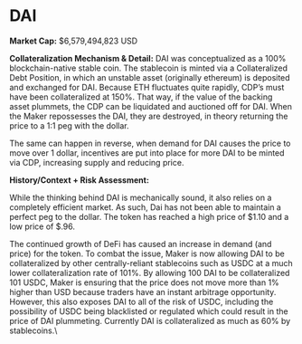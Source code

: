 # DAI

**Market Cap:** $6,579,494,823 USD

**Collateralization Mechanism & Detail:** DAI was conceptualized as a 100% blockchain-native stable coin. The stablecoin is minted via a Collateralized Debt Position, in which an unstable asset (originally ethereum) is deposited and exchanged for DAI.  Because ETH fluctuates quite rapidly, CDP’s must have been collateralized at 150%. That way, if the value of the backing asset plummets, the CDP can be liquidated and auctioned off for DAI. When the Maker repossesses the DAI, they are destroyed, in theory returning the price to a 1:1 peg with the dollar.&#x20;

The same can happen in reverse, when demand for DAI causes the price to move over 1 dollar, incentives are put into place for more DAI to be minted via CDP, increasing supply and reducing price.&#x20;

**History/Context + Risk Assessment:**

While the thinking behind DAI is mechanically sound, it also relies on a completely efficient market. As such, Dai has not been able to maintain a perfect peg to the dollar. The token has reached a high price of $1.10 and a low price of $.96.&#x20;

The continued growth of DeFi has caused an increase in demand (and price) for the token. To combat the issue, Maker is now allowing DAI to be collateralized by other centrally-reliant stablecoins such as USDC at a much lower collateralization rate of 101%. By allowing 100 DAI to be collateralized 101 USDC, Maker is ensuring that the price does not move more than 1% higher than USD because traders have an instant arbitrage opportunity. However, this also exposes DAI to all of the risk of USDC, including the possibility of USDC being blacklisted or regulated which could result in the price of DAI plummeting. Currently DAI is collateralized as much as 60% by stablecoins.\
